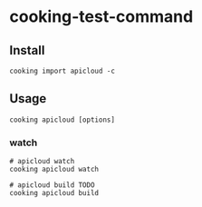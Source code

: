 # cooking-test-command

## Install
```shell
cooking import apicloud -c
```

## Usage
```shell
cooking apicloud [options]
```

### watch
```shell
# apicloud watch
cooking apicloud watch

# apicloud build TODO
cooking apicloud build
```